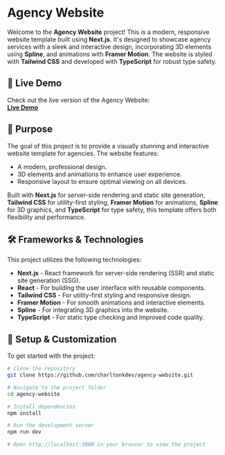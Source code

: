 # Agency Website

Welcome to the **Agency Website** project! This is a modern, responsive website template built using **Next.js**. It's designed to showcase agency services with a sleek and interactive design, incorporating 3D elements using **Spline**, and animations with **Framer Motion**. The website is styled with **Tailwind CSS** and developed with **TypeScript** for robust type safety.


## 🔗 Live Demo

Check out the live version of the Agency Website:  
[**Live Demo**](https://agency01.vercel.app/)

## 🚀 Purpose

The goal of this project is to provide a visually stunning and interactive website template for agencies. The website features:

- A modern, professional design.
- 3D elements and animations to enhance user experience.
- Responsive layout to ensure optimal viewing on all devices.

Built with **Next.js** for server-side rendering and static site generation, **Tailwind CSS** for utility-first styling, **Framer Motion** for animations, **Spline** for 3D graphics, and **TypeScript** for type safety, this template offers both flexibility and performance.

## 🛠️ Frameworks & Technologies

This project utilizes the following technologies:

- **Next.js** - React framework for server-side rendering (SSR) and static site generation (SSG).
- **React** - For building the user interface with reusable components.
- **Tailwind CSS** - For utility-first styling and responsive design.
- **Framer Motion** - For smooth animations and interactive elements.
- **Spline** - For integrating 3D graphics into the website.
- **TypeScript** - For static type checking and improved code quality.

## 📝 Setup & Customization

To get started with the project:

```bash
# Clone the repository
git clone https://github.com/charltonkdev/agency-website.git

# Navigate to the project folder
cd agency-website

# Install dependencies
npm install

# Run the development server
npm run dev

# Open http://localhost:3000 in your browser to view the project
```
